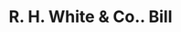 ---
doi: 10.7916/D8989K3C
date_other: '1890'
date_other_textual: 1890-1899
form: printed ephemera
genre:
- Invoices
name:
- R. H. White & Co.
object_in_context_url: https://biggert.cul.columbia.edu/items/view/ave_biggert_00444
subject_hierarchical_geographic:
- Boston, Massachusetts, United States
subject_name:
- R. H. White & Co.
title: R. H. White & Co.. Bill
sort_title: R. H. White & Co.. Bill
call_number: ave_biggert_00444
coordinates:
- 42.35805555555556,-71.06361111111111
pid: ave_biggert_00444
identifiers: ave_biggert_00444
thumbnail: https://derivativo-1.library.columbia.edu/iiif/2/ldpd:344138/full/!256,256/0/native.jpg
permalink: "/items/ave_biggert_00444/"
layout: iiif-image-page
---